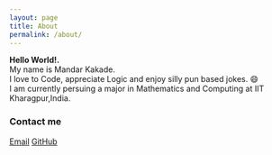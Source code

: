 ```yaml
---
layout: page
title: About
permalink: /about/
---
```


**Hello World!.**  
My name is Mandar Kakade.  
I love to Code, appreciate Logic and enjoy silly pun based jokes. :smile:  
I am currently persuing a major in Mathematics and Computing at IIT Kharagpur,India.

### Contact me

[Email](mailto:mandaravikakade@gmail.com)
[GitHub](https://github.com/MandarMK)
